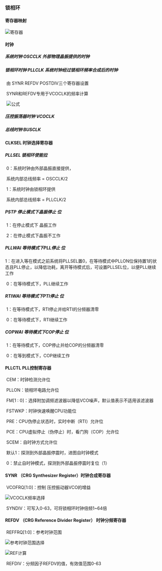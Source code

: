 ### 锁相环

#### 寄存器映射

![寄存器](D:\CDY\笔记\img\寄存器.png)

#### 时钟

##### 系统时钟 OSCCLK  外部物理晶振提供的时钟

##### 锁相环时钟 PLLCLK 系统时钟经过锁相环频率合成后的时钟

​	由 SYNR	REFDV	POSTDIV三个寄存器设置

​	SYNR和REFDV专用于VCOCLK的频率计算

​		![公式](D:\CDY\笔记\img\公式.png)

##### 压控振荡器时钟 VCOCLK

##### 总线时钟 BUSCLK

#### CLKSEL 时钟选择寄存器

##### 	PLLSEL	锁相环使能拉

​		0：系统时钟由外部晶振直接提供，

​				系统内部总线频率 = OSCCLK/2

​		1：系统时钟由锁相环提供

​				系统内部总线频率 = PLLCLK/2

##### 	PSTP	停止模式下晶振停止 位

​		1：在停止模式下 晶振工作

​		2：在停止模式下晶振不工作

##### 	PLLWAI 等待模式下PLL停止 位

​		1：在进入等在模式之前系统将PLLSEL置0，在等待模式中PLLON位保持置1的状态且PLL停止，以降低功耗，离开等待模式后，可设置PLLSEL位，以便PLL继续工作

​		0：在等待模式下，PLL继续工作

##### 	RTIWAI 等待模式下PTI停止 位

​		1：在等待模式下，RTI停止并给RTI的分频器清零

​		0：在等待模式下，RTI继续工作

##### 	COPWAI 等待模式下COP停止 位

​		1：在等待模式下，COP停止并给COP的分频器清零

​		0：在等到模式下，COP继续工作

#### PLLCTL PLL控制寄存器

​	CEM：时钟检测允许位

​	PLLON：锁相环电路允许位

​	FM[1 : 0]：选择附加调频滤波器以降低VCO噪声，默认值表示不适用该滤波器

​	FSTWKP：时钟快速唤醒CPU功能位

​	PRE：CPU伪停止状态时，实时中断（RTI）允许位

​	PCE：CPU虚拟停止（伪停止）时，看门狗（COP）允许位

​	SCEM：自时钟方式允许位

​		默认1：探测到外部晶振停震时，进图自时钟模式

​		0：禁止自时钟模式，探测到外部晶振停震时复位（1）

#### SYNR （CRG Synthesizer Register）时钟合成寄存器

​	VCOFRQ[1:0]：控制 压控振动器VCO的增益

![VCOCLK频率选择](D:\CDY\笔记\img\VCOCLK频率选择.png)

​	SYNDIV：可写入0-63，可将锁相环时钟倍频1~64倍

#### REFDV （CRG Reference Divider Register） 时钟分频寄存器

​	REFFRQ[1:0]：参考时钟范围

![参考时钟范围选择](D:\CDY\笔记\img\参考时钟范围选择.png)

![REF计算](D:\CDY\笔记\img\REF计算.png)

​	REFDIV：分频因子REFDV的值，有效值范围0-63

